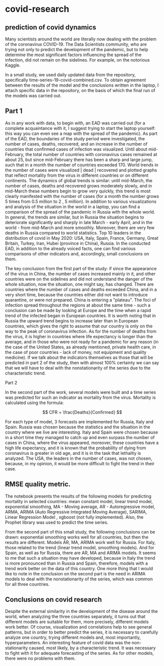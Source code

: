 # covid-research

## prediction of covid dynamics

Many scientists around the world are literally now dealing with the problem of the coronavirus COVID-19. The Data Scientists community, who are trying not only to predict the development of the pandemic, but to help determine the most significant factors influencing the spread of the infection, did not remain on the sidelines. For example, on the notorious Kaggle.

In a small study, we used daily updated data from the repository, specifically time-series-19-covid-combined.csv. To obtain agreement between the results of the model and the conclusions written in the laptop, I attach specific data in the repository, on the basis of which the final run of the models was carried out.

## Part 1
As in any work with data, to begin with, an EAD was carried out (for a complete acquaintance with it, I suggest trying to start the laptop yourself: this way you can even see a map with the spread of the pandemic). As part of the EAD, the boundaries of the study period were investigated, the number of cases, deaths, recovered, and an increase in the number of countries that confirmed cases of infection was visualized. Until about mid-February, the total number of countries with coronavirus cases remained at about 25, but since mid-February there has been a sharp and large jump, such that in a month the number of countries exceeded 170. World trends in the number of cases were visualized | dead | recovered and plotted graphs that reflect mortality from the virus in different countries or on different continents. The dynamics of global trends is similar: until mid-March, the number of cases, deaths and recovered grows moderately slowly, and in mid-March these numbers begin to grow very quickly, this trend is most clearly manifested with the number of cases (for a month the number grows 5 times from 0.5 million to 2 , 5 million). In addition to various visualizations and analysis of the situation in the world in a laptop, you can find a comparison of the spread of the pandemic in Russia with the whole world. In general, the trends are similar, but in Russia the situation begins to deteriorate significantly and sharply in late March - early April, and in the world - from mid-March and more smoothly. Moreover, there are very few deaths in Russia compared to world statistics. Top 10 leaders in the distribution of covid in May 2020: USA, Italy, Spain, France, Germany, Great Britain, Turkey, Iran, Hubei (province in China), Russia. In the conducted EAD, in addition to the already voiced facts, one can find various comparisons of other indicators and, accordingly, small conclusions on them.

The key conclusion from the first part of the study: if since the appearance of the virus in China, the number of cases increased mainly in it, and other countries were on the sidelines and did not understand the danger of the whole situation, now the situation, one might say, has changed. There are countries where the number of cases and deaths exceeded China, and in a very short time, because the countries either did not want to introduce quarantine, or were not prepared. China is entering a "plateau". The foci of infection spread throughout the regions at about the same time - such a conclusion can be made by looking at Europe and the time when a rapid trend of the infected began in European countries. It is worth noting that in Russia the upward trend begins to increase later than in European countries, which gives the right to assume that our country is only on the way to the peak of coronavirus infection. As for the number of deaths from the virus, it is higher in countries where life expectancy is longer than the average, and in those who were not ready for a pandemic for any reason (in the case of the United States, as already mentioned, private health care, in the case of poor countries - lack of money, not equipment and quality medicine). If we talk about the indicators themselves as those that will be predicted in part 2 of the study, then with almost 100% certainty we can say that we will have to deal with the nonstationarity of the series due to the characteristic trend.

Part 2

In the second part of the work, several models were built and a time series was predicted for such an indicator as mortality from the virus. Mortality is calculated using the formula:

$$ CFR = \frac{Deaths}{Confirmed} $$

For each type of model, 3 forecasts are implemented for Russia, Italy and Spain. Russia was chosen because the statistics and the situation in the country where we live are interesting. Italy and Spain were chosen because in a short time they managed to catch up and even surpass the number of cases in China, where the virus appeared, moreover, these countries have a high life expectancy, and it is known that the probability of dying from coronavirus is greater in old age, and it is in the task that lethality is analyzed. The USA, the leaders in the number of cases, was not chosen, because, in my opinion, it would be more difficult to fight the trend in their case.

## RMSE quality metric.

The notebook presents the results of the following models for predicting mortality in selected countries: mean constant model, linear trend model, exponential smoothing, MA - Moving average, AR - Autoregressive model, ARMA, ARIMA (Auto Regressive Integrated Moving Average), SARIMA, Linear Regression Model , xgboost (not fully implemented). Also, the Prophet library was used to predict the time series.

From the second part of this small study, the following conclusions can be drawn: exponential smoothing works well for all countries, but then the results are different. Models AR, MA, ARIMA work well for Russia. For Italy, those related to the trend (linear trend model, smoothing models). And for Spain, as well as for Russia, there are AR, MA and ARIMA models. It seems to me that such a situation may have developed, because in Italy the trend is more pronounced than in Russia and Spain, therefore, models with a trend work better on the data of this country. One more thing that I would like to note in the conclusion on the second part is the need in ARIMA models to deal with the nonstationarity of the series, which was common for all three countries.

## Conclusions on covid research

Despite the external similarity in the development of the disease around the world, when analyzing the three countries separately, it turns out that different models are suitable for them, more precisely, different models work better. Of course, visualization and correlations help to see general patterns, but in order to better predict the series, it is necessary to carefully analyze one country, trying different models and, most importantly, hyperparameters. An interesting feature of covid data was the non-stationarity caused, most likely, by a characteristic trend. It was necessary to fight with it for adequate forecasting of the series. As for other models, there were no problems with them.







